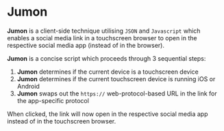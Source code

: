 # Jumon

**Jumon** is a client-side technique utilising `JSON` and `Javascript` which enables a social media link in a touchscreen browser to open in the respective social media app (instead of in the browser).

**Jumon** is a concise script which proceeds through 3 sequential steps:

 1. **Jumon** determines if the current device is a touchscreen device
 2. **Jumon** determines if the current touchscreen device is running iOS or Android
 3. **Jumon** swaps out the `https://` web-protocol-based URL in the link for the app-specific protocol

When clicked, the link will now open in the respective social media app instead of in the touchscreen browser.
